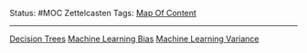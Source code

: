 Status: #MOC
Zettelcasten Tags: [Map Of Content](Map%20Of%20Content.md)

---

[Decision Trees](../slip-box/Decision%20Trees.md)
[Machine Learning Bias](../slip-box/Machine%20Learning%20Bias.md)
[Machine Learning Variance](../slip-box/Machine%20Learning%20Variance.md)
